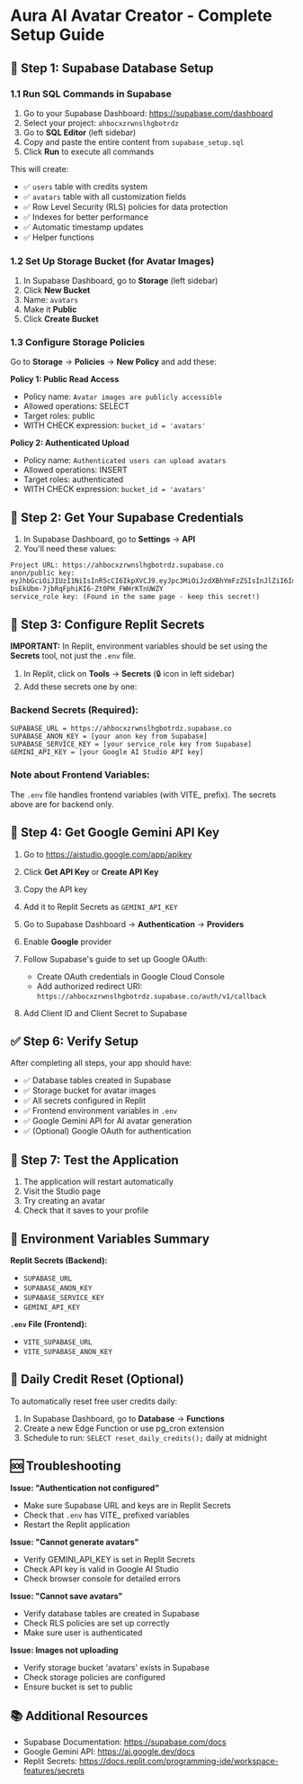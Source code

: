 # Aura AI Avatar Creator - Complete Setup Guide

## 🔧 Step 1: Supabase Database Setup

### 1.1 Run SQL Commands in Supabase

1. Go to your Supabase Dashboard: https://supabase.com/dashboard
2. Select your project: `ahbocxzrwnslhgbotrdz`
3. Go to **SQL Editor** (left sidebar)
4. Copy and paste the entire content from `supabase_setup.sql`
5. Click **Run** to execute all commands

This will create:
- ✅ `users` table with credits system
- ✅ `avatars` table with all customization fields
- ✅ Row Level Security (RLS) policies for data protection
- ✅ Indexes for better performance
- ✅ Automatic timestamp updates
- ✅ Helper functions

### 1.2 Set Up Storage Bucket (for Avatar Images)

1. In Supabase Dashboard, go to **Storage** (left sidebar)
2. Click **New Bucket**
3. Name: `avatars`
4. Make it **Public**
5. Click **Create Bucket**

### 1.3 Configure Storage Policies

Go to **Storage** → **Policies** → **New Policy** and add these:

**Policy 1: Public Read Access**
- Policy name: `Avatar images are publicly accessible`
- Allowed operations: SELECT
- Target roles: public
- WITH CHECK expression: `bucket_id = 'avatars'`

**Policy 2: Authenticated Upload**
- Policy name: `Authenticated users can upload avatars`
- Allowed operations: INSERT
- Target roles: authenticated
- WITH CHECK expression: `bucket_id = 'avatars'`

## 🔑 Step 2: Get Your Supabase Credentials

1. In Supabase Dashboard, go to **Settings** → **API**
2. You'll need these values:

```
Project URL: https://ahbocxzrwnslhgbotrdz.supabase.co
anon/public key: eyJhbGciOiJIUzI1NiIsInR5cCI6IkpXVCJ9.eyJpc3MiOiJzdXBhYmFzZSIsInJlZiI6ImFoYm9jeHpyd25zbGhnYm90cmR6Iiwicm9sZSI6ImFub24iLCJpYXQiOjE3MzA0NzUzNTgsImV4cCI6MjA0NjA1MTM1OH0.CQYy-bsEkUbm-7jbRqFphiKI6-Zt0PH_FWHrKTnUWZY
service_role key: (Found in the same page - keep this secret!)
```

## 🔐 Step 3: Configure Replit Secrets

**IMPORTANT:** In Replit, environment variables should be set using the **Secrets** tool, not just the `.env` file.

1. In Replit, click on **Tools** → **Secrets** (🔒 icon in left sidebar)
2. Add these secrets one by one:

### Backend Secrets (Required):
```
SUPABASE_URL = https://ahbocxzrwnslhgbotrdz.supabase.co
SUPABASE_ANON_KEY = [your anon key from Supabase]
SUPABASE_SERVICE_KEY = [your service_role key from Supabase]
GEMINI_API_KEY = [your Google AI Studio API key]
```

### Note about Frontend Variables:
The `.env` file handles frontend variables (with VITE_ prefix). The secrets above are for backend only.

## 🤖 Step 4: Get Google Gemini API Key

1. Go to https://aistudio.google.com/app/apikey
2. Click **Get API Key** or **Create API Key**
3. Copy the API key
4. Add it to Replit Secrets as `GEMINI_API_KEY`


1. Go to Supabase Dashboard → **Authentication** → **Providers**
2. Enable **Google** provider
3. Follow Supabase's guide to set up Google OAuth:
   - Create OAuth credentials in Google Cloud Console
   - Add authorized redirect URI: `https://ahbocxzrwnslhgbotrdz.supabase.co/auth/v1/callback`
4. Add Client ID and Client Secret to Supabase

## ✅ Step 6: Verify Setup

After completing all steps, your app should have:

- ✅ Database tables created in Supabase
- ✅ Storage bucket for avatar images
- ✅ All secrets configured in Replit
- ✅ Frontend environment variables in `.env`
- ✅ Google Gemini API for AI avatar generation
- ✅ (Optional) Google OAuth for authentication

## 🚀 Step 7: Test the Application

1. The application will restart automatically
2. Visit the Studio page
3. Try creating an avatar
4. Check that it saves to your profile

## 📝 Environment Variables Summary

**Replit Secrets (Backend):**
- `SUPABASE_URL`
- `SUPABASE_ANON_KEY`
- `SUPABASE_SERVICE_KEY`
- `GEMINI_API_KEY`

**`.env` File (Frontend):**
- `VITE_SUPABASE_URL`
- `VITE_SUPABASE_ANON_KEY`

## 🔄 Daily Credit Reset (Optional)

To automatically reset free user credits daily:

1. In Supabase Dashboard, go to **Database** → **Functions**
2. Create a new Edge Function or use pg_cron extension
3. Schedule to run: `SELECT reset_daily_credits();` daily at midnight

## 🆘 Troubleshooting

**Issue: "Authentication not configured"**
- Make sure Supabase URL and keys are in Replit Secrets
- Check that `.env` has VITE_ prefixed variables
- Restart the Replit application

**Issue: "Cannot generate avatars"**
- Verify GEMINI_API_KEY is set in Replit Secrets
- Check API key is valid in Google AI Studio
- Check browser console for detailed errors

**Issue: "Cannot save avatars"**
- Verify database tables are created in Supabase
- Check RLS policies are set up correctly
- Make sure user is authenticated

**Issue: Images not uploading**
- Verify storage bucket 'avatars' exists in Supabase
- Check storage policies are configured
- Ensure bucket is set to public

## 📚 Additional Resources

- Supabase Documentation: https://supabase.com/docs
- Google Gemini API: https://ai.google.dev/docs
- Replit Secrets: https://docs.replit.com/programming-ide/workspace-features/secrets
